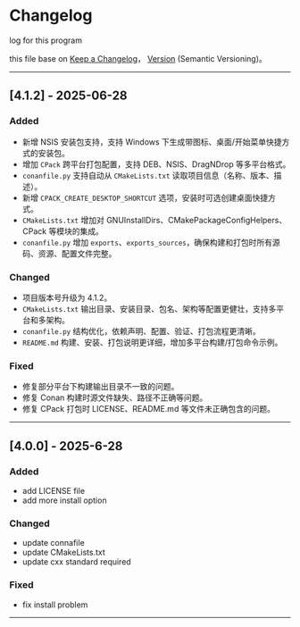 # Changelog
log for this program 

this file base on [Keep a Changelog](https://keepachangelog.com/en/1.0.0/)，
 [Version](https://semver.org/spec/v2.0.0.html) (Semantic Versioning)。

---

## [4.1.2] - 2025-06-28

### Added
- 新增 NSIS 安装包支持，支持 Windows 下生成带图标、桌面/开始菜单快捷方式的安装包。
- 增加 `CPack` 跨平台打包配置，支持 DEB、NSIS、DragNDrop 等多平台格式。
- `conanfile.py` 支持自动从 `CMakeLists.txt` 读取项目信息（名称、版本、描述）。
- 新增 `CPACK_CREATE_DESKTOP_SHORTCUT` 选项，安装时可选创建桌面快捷方式。
- `CMakeLists.txt` 增加对 GNUInstallDirs、CMakePackageConfigHelpers、CPack 等模块的集成。
- `conanfile.py` 增加 `exports`、`exports_sources`，确保构建和打包时所有源码、资源、配置文件完整。

### Changed
- 项目版本号升级为 4.1.2。
- `CMakeLists.txt` 输出目录、安装目录、包名、架构等配置更健壮，支持多平台和多架构。
- `conanfile.py` 结构优化，依赖声明、配置、验证、打包流程更清晰。
- `README.md` 构建、安装、打包说明更详细，增加多平台构建/打包命令示例。

### Fixed
- 修复部分平台下构建输出目录不一致的问题。
- 修复 Conan 构建时源文件缺失、路径不正确等问题。
- 修复 CPack 打包时 LICENSE、README.md 等文件未正确包含的问题。

---

## [4.0.0] - 2025-6-28

### Added
- add LICENSE file 
- add more install option

### Changed
- update connafile
- update CMakeLists.txt
- update cxx  standard required

### Fixed
- fix install problem

---